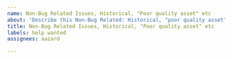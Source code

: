 ```yaml
---
name: Non-Bug Related Issues, Historical, "Poor quality asset" etc
about: 'Describe this Non-Bug Related: Historical, "poor quality asset" etc Issue'
title: Non-Bug Related Issues, Historical, "Poor quality asset" etc
labels: help wanted
assignees: aazard

---
```



